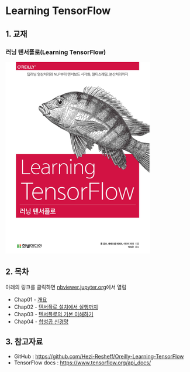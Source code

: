 # Learning TensorFlow

## 1. 교재

### 러닝 텐서플로(Learning TensorFlow)

![](./cover.png)

## 2. 목차

아래의 링크를 클릭하면 [nbviewer.jupyter.org](nbviewer.jupyter.org)에서 열림

- Chap01 - [개요](http://excelsior-cjh.tistory.com/148?category=940399)
- Chap02 - [텐서플로 설치에서 실행까지](http://nbviewer.jupyter.org/github/ExcelsiorCJH/LearningTensorFlow/blob/master/Chap02-Up_and_Running/Chap02-Up_and_Running.ipynb)
- Chap03 - [텐서플로의 기본 이해하기](http://nbviewer.jupyter.org/github/ExcelsiorCJH/LearningTensorFlow/blob/master/Chap03-TensorFlow_Basics/Chap03-TensorFlow_Basics.ipynb)
- Chap04 - [합성곱 신경망](http://nbviewer.jupyter.org/github/ExcelsiorCJH/LearningTensorFlow/blob/master/Chap04-Convolutional_Neural_Networks/Chap04-CNN.ipynb)



## 3. 참고자료

- GitHub : https://github.com/Hezi-Resheff/Oreilly-Learning-TensorFlow
- TensorFlow docs : https://www.tensorflow.org/api_docs/

